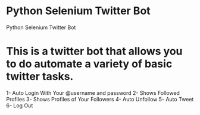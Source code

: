 # Python Selenium Twitter Bot
 Python Selenium Twitter Bot

# This is a twitter bot that allows you to do automate a variety of basic twitter tasks. 
1- Auto Login With Your @username and password
2- Shows Followed Profiles
3- Shows Profiles of Your Followers
4- Auto Unfollow
5- Auto Tweet
6- Log Out
